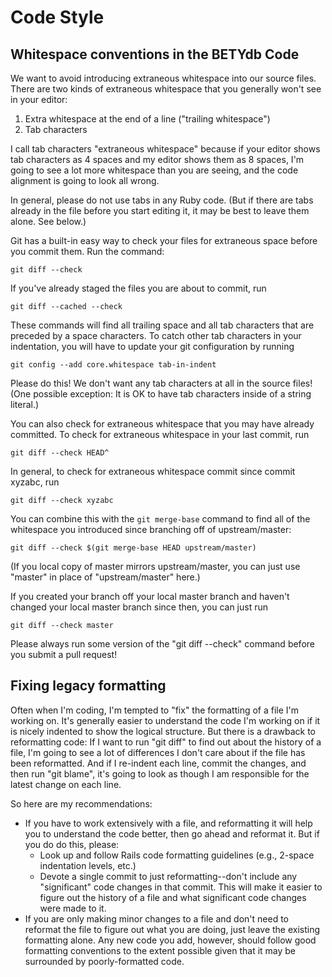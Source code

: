 # Code Style

## Whitespace conventions in the BETYdb Code

We want to avoid introducing extraneous whitespace into our source files.  There are two kinds of extraneous whitespace that you generally won't see in your editor:

1. Extra whitespace at the end of a line ("trailing whitespace")
1. Tab characters

I call tab characters "extraneous whitespace" because if your editor shows tab characters as 4 spaces and my editor shows them as 8 spaces, I'm going to see a lot more whitespace than you are seeing, and the code alignment is going to look all wrong.

In general, please do not use tabs in any Ruby code.  (But if there are tabs already in the file before you start editing it, it may be best to leave them alone.  See below.)

Git has a built-in easy way to check your files for extraneous space before you commit them.  Run the command:

    git diff --check

If you've already staged the files you are about to commit, run

    git diff --cached --check

These commands will find all trailing space and all tab characters that are preceded by a space characters.  To catch other tab characters in your indentation, you will have to update your git configuration by running

    git config --add core.whitespace tab-in-indent

Please do this!  We don't want any tab characters at all in the source files! (One possible exception: It is OK to have tab characters inside of a string literal.)

You can also check for extraneous whitespace that you may have already committed.  To check for extraneous whitespace in your last commit, run

    git diff --check HEAD^

In general, to check for extraneous whitespace commit since commit xyzabc, run

    git diff --check xyzabc

You can combine this with the `git merge-base` command to find all of the whitespace you introduced since branching off of upstream/master:

    git diff --check $(git merge-base HEAD upstream/master)

(If you local copy of master mirrors upstream/master, you can just use "master" in place of "upstream/master" here.)

If you created your branch off your local master branch and haven't changed your local master branch since then, you can just run

    git diff --check master

Please always run some version of the "git diff --check" command before you submit a pull request!

## Fixing legacy formatting

Often when I'm coding, I'm tempted to "fix" the formatting of a file I'm working on.  It's generally easier to understand the code I'm working on if it is nicely indented to show the logical structure.  But there is a drawback to reformatting code: If I want to run "git diff" to find out about the history of a file, I'm going to see a lot of differences I don't care about if the file has been reformatted.  And if I re-indent each line, commit the changes, and then run "git blame", it's going to look as though I am responsible for the latest change on each line.

So here are my recommendations:

* If you have to work extensively with a file, and reformatting it will help you to understand the code better, then go ahead and reformat it.  But if you do do this, please:
  * Look up and follow Rails code formatting guidelines (e.g., 2-space indentation levels, etc.)
  * Devote a single commit to just reformatting--don't include any "significant" code changes in that commit.  This will make it easier to figure out the history of a file and what significant code changes were made to it.
* If you are only making minor changes to a file and don't need to reformat the file to figure out what you are doing, just leave the existing formatting alone.  Any new code you add, however, should follow good formatting conventions to the extent possible given that it may be surrounded by poorly-formatted code.
